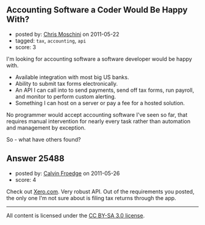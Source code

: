 ## Accounting Software a Coder Would Be Happy With?

- posted by: [Chris Moschini](https://stackexchange.com/users/-1/10656-chris-moschini) on 2011-05-22
- tagged: `tax`, `accounting`, `api`
- score: 3

I'm looking for accounting software a software developer would be happy with.

* Available integration with most big US banks.
* Ability to submit tax forms electronically.
* An API I can call into to send payments, send off tax forms, run payroll, and monitor to perform custom alerting.
* Something I can host on a server or pay a fee for a hosted solution.

No programmer would accept accounting software I've seen so far, that requires manual intervention for nearly every task rather than automation and management by exception.

So - what have others found?


## Answer 25488

- posted by: [Calvin Froedge](https://stackexchange.com/users/-1/10772-calvin-froedge) on 2011-05-26
- score: 4

<p>Check out <a href="http://www.xero.com/" rel="nofollow">Xero.com</a>.  Very robust API.  Out of the requirements you posted, the only one I'm not sure about is filing tax returns through the app.</p>




---

All content is licensed under the [CC BY-SA 3.0 license](https://creativecommons.org/licenses/by-sa/3.0/).
